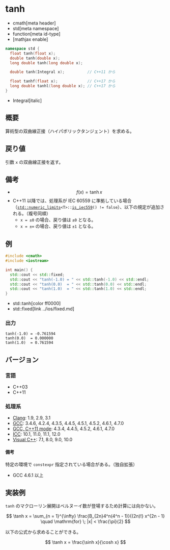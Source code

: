 # tanh
* cmath[meta header]
* std[meta namespace]
* function[meta id-type]
* [mathjax enable]

```cpp
namespace std {
  float tanh(float x);
  double tanh(double x);
  long double tanh(long double x);

  double tanh(Integral x);          // C++11 から

  float tanhf(float x);             // C++17 から
  long double tanhl(long double x); // C++17 から
}
```
* Integral[italic]

## 概要
算術型の双曲線正接（ハイパボリックタンジェント）を求める。


## 戻り値
引数 `x` の双曲線正接を返す。


## 備考
- $$ f(x) = \tanh x $$
- C++11 以降では、処理系が IEC 60559 に準拠している場合（[`std::numeric_limits`](../limits/numeric_limits.md)`<T>::`[`is_iec559`](../limits/numeric_limits/is_iec559.md)`() != false`）、以下の規定が追加される。（複号同順）
	- `x = ±0` の場合、戻り値は `±0` となる。
	- `x = ±∞` の場合、戻り値は `±1` となる。


## 例
```cpp example
#include <cmath>
#include <iostream>

int main() {
  std::cout << std::fixed;
  std::cout << "tanh(-1.0) = " << std::tanh(-1.0) << std::endl;
  std::cout << "tanh(0.0)  = " << std::tanh(0.0) << std::endl;
  std::cout << "tanh(1.0)  = " << std::tanh(1.0) << std::endl;
}
```
* std::tanh[color ff0000]
* std::fixed[link ../ios/fixed.md]

### 出力
```
tanh(-1.0) = -0.761594
tanh(0.0)  = 0.000000
tanh(1.0)  = 0.761594
```

## バージョン
### 言語
- C++03
- C++11

### 処理系
- [Clang](/implementation.md#clang): 1.9, 2.9, 3.1
- [GCC](/implementation.md#gcc): 3.4.6, 4.2.4, 4.3.5, 4.4.5, 4.5.1, 4.5.2, 4.6.1, 4.7.0
- [GCC, C++11 mode](/implementation.md#gcc): 4.3.4, 4.4.5, 4.5.2, 4.6.1, 4.7.0
- [ICC](/implementation.md#icc): 10.1, 11.0, 11.1, 12.0
- [Visual C++](/implementation.md#visual_cpp): 7.1, 8.0, 9.0, 10.0

#### 備考
特定の環境で `constexpr` 指定されている場合がある。（独自拡張）
- GCC 4.6.1 以上

## 実装例
`tanh` のマクローリン展開はベルヌーイ数が登場するため計算には向かない。

$$ \tanh x = \sum_{n = 1}^{\infty} \frac{B_{2n}4^n(4^n - 1)}{(2n)!} x^{2n - 1} \quad \mathrm{for} \; |x| < \frac{\pi}{2} $$

以下の公式から求めることができる。

$$ \tanh x = \frac{\sinh x}{\cosh x} $$
